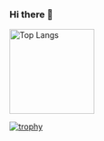 ### Hi there 👋

  <img alt="Top Langs" height="150px" src="https://github-readme-stats.vercel.app/api/top-langs/?username=Sigumaa&layout=compact&count_private=true&show_icons=true&theme=dark" />


[![trophy](https://github-profile-trophy.vercel.app/?username=Sigumaa&theme=monokai&row=1&no-bg=true&column=9&no-frame=true)](https://github.com/ryo-ma/github-profile-trophy)
